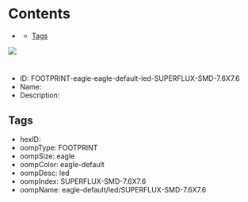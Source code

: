 



Contents
========

* [](#)
	* [Tags](#tags)
  
![][im]
# 

- ID: FOOTPRINT-eagle-eagle-default-led-SUPERFLUX-SMD-7.6X7.6
- Name: 
- Description: 

## Tags

- hexID: 
- oompType: FOOTPRINT
- oompSize: eagle
- oompColor: eagle-default
- oompDesc: led
- oompIndex: SUPERFLUX-SMD-7.6X7.6
- oompName: eagle-default/led/SUPERFLUX-SMD-7.6X7.6



[im]: image.png
